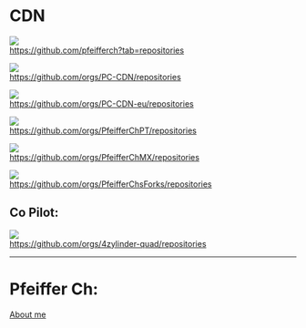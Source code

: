 # CDN
![](https://github.com/pfeifferch.png?size=60)  
https://github.com/pfeifferch?tab=repositories   

![](https://github.com/PC-CDN.png?size=60)  
https://github.com/orgs/PC-CDN/repositories  

![](https://github.com/PC-CDN-eu.png?size=60)  
https://github.com/orgs/PC-CDN-eu/repositories  

![](https://github.com/PfeifferChPT.png?size=60)  
https://github.com/orgs/PfeifferChPT/repositories  

![](https://github.com/PfeifferChMX.png?size=60)  
https://github.com/orgs/PfeifferChMX/repositories  

![](https://github.com/PfeifferChsForks.png?size=60)  
https://github.com/orgs/PfeifferChsForks/repositories

## Co Pilot:  

![](https://github.com/4zylinder-quad.png?size=60)  
https://github.com/orgs/4zylinder-quad/repositories  

---

# Pfeiffer Ch:
[About me](https://github.com/pfeifferch#pfeiffer-ch)
